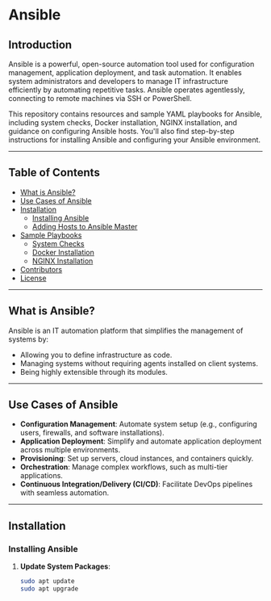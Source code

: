 # Ansible

## Introduction

Ansible is a powerful, open-source automation tool used for configuration management, application deployment, and task automation. It enables system administrators and developers to manage IT infrastructure efficiently by automating repetitive tasks. Ansible operates agentlessly, connecting to remote machines via SSH or PowerShell.

This repository contains resources and sample YAML playbooks for Ansible, including system checks, Docker installation, NGINX installation, and guidance on configuring Ansible hosts. You'll also find step-by-step instructions for installing Ansible and configuring your Ansible environment.

---

## Table of Contents

- [What is Ansible?](#what-is-ansible)
- [Use Cases of Ansible](#use-cases-of-ansible)
- [Installation](#installation)
  - [Installing Ansible](#installing-ansible)
  - [Adding Hosts to Ansible Master](#adding-hosts-to-ansible-master)
- [Sample Playbooks](#sample-playbooks)
  - [System Checks](#system-checks)
  - [Docker Installation](#docker-installation)
  - [NGINX Installation](#nginx-installation)
- [Contributors](#contributors)
- [License](#license)

---

## What is Ansible?

Ansible is an IT automation platform that simplifies the management of systems by:
- Allowing you to define infrastructure as code.
- Managing systems without requiring agents installed on client systems.
- Being highly extensible through its modules.

---

## Use Cases of Ansible

- **Configuration Management**: Automate system setup (e.g., configuring users, firewalls, and software installations).
- **Application Deployment**: Simplify and automate application deployment across multiple environments.
- **Provisioning**: Set up servers, cloud instances, and containers quickly.
- **Orchestration**: Manage complex workflows, such as multi-tier applications.
- **Continuous Integration/Delivery (CI/CD)**: Facilitate DevOps pipelines with seamless automation.

---

## Installation

### Installing Ansible

1. **Update System Packages**:
   ```bash
   sudo apt update
   sudo apt upgrade
